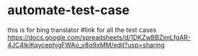 # automate-test-case
this is for bing translator
#link for all the test cases
https://docs.google.com/spreadsheets/d/1DKZwBBZimLfgAR-4JC4lkiKqycephjgFWAo_v8q9xMM/edit?usp=sharing
